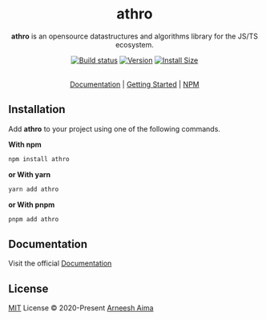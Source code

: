 
<h1 align="center">
athro
</h1>

<p align="center">
<b>athro</b> is an opensource datastructures and algorithms library for the JS/TS ecosystem.
<p>


<div align="center">
	<a href="https://github.com/arneesh/athro/actions"><img src="https://github.com/arneesh/athro/workflows/CI/badge.svg?branch=master" alt="Build status"></a>
    <a href="https://img.shields.io/npm/v/athro"><img src="https://img.shields.io/npm/v/athro" alt="Version"></a>
	<a href="https://packagephobia.now.sh/result?p=athro"><img src="https://badgen.net/packagephobia/install/athro" alt="Install Size"></a>
</div>

<br/>

<p align="center">
 <a href="https://athro.arneeshaima.com" target="_blank">Documentation</a> | <a href="https://athro.arneeshaima.com/Getting%20Started" target="_blank">Getting Started</a> | <a href="https://www.npmjs.com/package/athro" target="_blank">NPM</a>
</p>



## Installation

Add **athro** to your project using one of the following commands. 

**With npm**
```bash
npm install athro
```

**or With yarn**
```bash
yarn add athro
```

**or With pnpm**
```bash
pnpm add athro
```

## Documentation

Visit the official <a href="https://athro.arneeshaima.com" target="_blank">Documentation</a>


## License

[MIT](./LICENSE) License © 2020-Present [Arneesh Aima](https://github.com/arneesh)